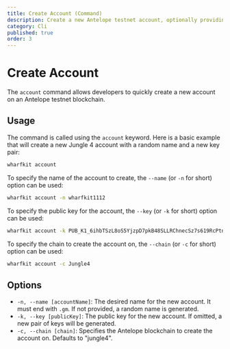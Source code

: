 ```yaml
---
title: Create Account (Command)
description: Create a new Antelope testnet account, optionally providing a public key.
category: Cli
published: true
order: 3
---
```


# Create Account

The `account` command allows developers to quickly create a new account on an Antelope testnet blockchain.

## Usage

The command is called using the `account` keyword. Here is a basic example that will create a new Jungle 4 account with a random name and a new key pair:

```bash
wharfkit account
```

To specify the name of the account to create, the `--name` (or `-n` for short) option can be used:

```bash
wharfkit account -n wharfkit1112
```

To specify the public key for the account, the `--key` (or `-k` for short) option can be used:

```bash
wharfkit account -k PUB_K1_6ihbTSzL8oS5YjzpD7pkB48SLLRChnecSz7s619RcPtnaiotci
```

To specify the chain to create the account on, the `--chain` (or `-c` for short) option can be used:

```bash
wharfkit account -c Jungle4
```

## Options

- `-n, --name [accountName]`: The desired name for the new account. It must end with `.gm`. If not provided, a random name is generated.
- `-k, --key [publicKey]`: The public key for the new account. If omitted, a new pair of keys will be generated.
- `-c, --chain [chain]`: Specifies the Antelope blockchain to create the account on. Defaults to "jungle4".
